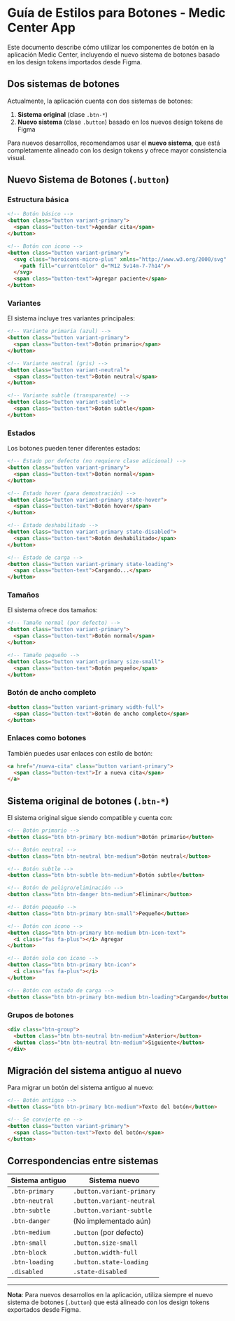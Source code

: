 # Guía de Estilos para Botones - Medic Center App

Este documento describe cómo utilizar los componentes de botón en la aplicación Medic Center, incluyendo el nuevo sistema de botones basado en los design tokens importados desde Figma.

## Dos sistemas de botones

Actualmente, la aplicación cuenta con dos sistemas de botones:

1. **Sistema original** (clase `.btn-*`)
2. **Nuevo sistema** (clase `.button`) basado en los nuevos design tokens de Figma

Para nuevos desarrollos, recomendamos usar el **nuevo sistema**, que está completamente alineado con los design tokens y ofrece mayor consistencia visual.

## Nuevo Sistema de Botones (`.button`)

### Estructura básica

```html
<!-- Botón básico -->
<button class="button variant-primary">
  <span class="button-text">Agendar cita</span>
</button>

<!-- Botón con icono -->
<button class="button variant-primary">
  <svg class="heroicons-micro-plus" xmlns="http://www.w3.org/2000/svg" width="16" height="16" viewBox="0 0 24 24">
    <path fill="currentColor" d="M12 5v14m-7-7h14"/>
  </svg>
  <span class="button-text">Agregar paciente</span>
</button>
```

### Variantes

El sistema incluye tres variantes principales:

```html
<!-- Variante primaria (azul) -->
<button class="button variant-primary">
  <span class="button-text">Botón primario</span>
</button>

<!-- Variante neutral (gris) -->
<button class="button variant-neutral">
  <span class="button-text">Botón neutral</span>
</button>

<!-- Variante subtle (transparente) -->
<button class="button variant-subtle">
  <span class="button-text">Botón subtle</span>
</button>
```

### Estados

Los botones pueden tener diferentes estados:

```html
<!-- Estado por defecto (no requiere clase adicional) -->
<button class="button variant-primary">
  <span class="button-text">Botón normal</span>
</button>

<!-- Estado hover (para demostración) -->
<button class="button variant-primary state-hover">
  <span class="button-text">Botón hover</span>
</button>

<!-- Estado deshabilitado -->
<button class="button variant-primary state-disabled">
  <span class="button-text">Botón deshabilitado</span>
</button>

<!-- Estado de carga -->
<button class="button variant-primary state-loading">
  <span class="button-text">Cargando...</span>
</button>
```

### Tamaños

El sistema ofrece dos tamaños:

```html
<!-- Tamaño normal (por defecto) -->
<button class="button variant-primary">
  <span class="button-text">Botón normal</span>
</button>

<!-- Tamaño pequeño -->
<button class="button variant-primary size-small">
  <span class="button-text">Botón pequeño</span>
</button>
```

### Botón de ancho completo

```html
<button class="button variant-primary width-full">
  <span class="button-text">Botón de ancho completo</span>
</button>
```

### Enlaces como botones

También puedes usar enlaces con estilo de botón:

```html
<a href="/nueva-cita" class="button variant-primary">
  <span class="button-text">Ir a nueva cita</span>
</a>
```

## Sistema original de botones (`.btn-*`)

El sistema original sigue siendo compatible y cuenta con:

```html
<!-- Botón primario -->
<button class="btn btn-primary btn-medium">Botón primario</button>

<!-- Botón neutral -->
<button class="btn btn-neutral btn-medium">Botón neutral</button>

<!-- Botón subtle -->
<button class="btn btn-subtle btn-medium">Botón subtle</button>

<!-- Botón de peligro/eliminación -->
<button class="btn btn-danger btn-medium">Eliminar</button>

<!-- Botón pequeño -->
<button class="btn btn-primary btn-small">Pequeño</button>

<!-- Botón con icono -->
<button class="btn btn-primary btn-medium btn-icon-text">
  <i class="fas fa-plus"></i> Agregar
</button>

<!-- Botón solo con icono -->
<button class="btn btn-primary btn-icon">
  <i class="fas fa-plus"></i>
</button>

<!-- Botón con estado de carga -->
<button class="btn btn-primary btn-medium btn-loading">Cargando</button>
```

### Grupos de botones

```html
<div class="btn-group">
  <button class="btn btn-neutral btn-medium">Anterior</button>
  <button class="btn btn-neutral btn-medium">Siguiente</button>
</div>
```

## Migración del sistema antiguo al nuevo

Para migrar un botón del sistema antiguo al nuevo:

```html
<!-- Botón antiguo -->
<button class="btn btn-primary btn-medium">Texto del botón</button>

<!-- Se convierte en -->
<button class="button variant-primary">
  <span class="button-text">Texto del botón</span>
</button>
```

## Correspondencias entre sistemas

| Sistema antiguo | Sistema nuevo |
|----------------|---------------|
| `.btn-primary` | `.button.variant-primary` |
| `.btn-neutral` | `.button.variant-neutral` |
| `.btn-subtle` | `.button.variant-subtle` |
| `.btn-danger` | (No implementado aún) |
| `.btn-medium` | `.button` (por defecto) |
| `.btn-small` | `.button.size-small` |
| `.btn-block` | `.button.width-full` |
| `.btn-loading` | `.button.state-loading` |
| `.disabled` | `.state-disabled` |

---

**Nota**: Para nuevos desarrollos en la aplicación, utiliza siempre el nuevo sistema de botones (`.button`) que está alineado con los design tokens exportados desde Figma.